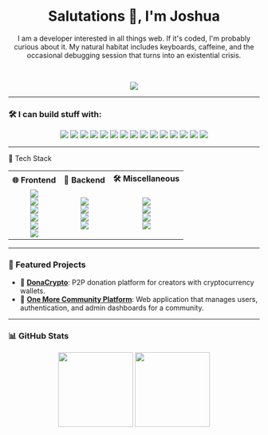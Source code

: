 <div align="center">
  
  # Salutations 👋, I'm **Joshua**
  I am a developer interested in all things web. If it's coded, I'm probably curious about it. My natural habitat includes keyboards, caffeine, and the occasional debugging session that turns into an existential crisis.
  
&nbsp;

  
  ![](https://media.giphy.com/media/QWkuGmMgphvmE/giphy.gif)

</div>

---

### 🛠️ I can build stuff with:

<div align="center">

  <img src="https://img.shields.io/badge/HTML-000?style=flat&logo=html5&logoColor=E34F26" />
  <img src="https://img.shields.io/badge/CSS-000?style=flat&logo=css3&logoColor=1572B6" />
  <img src="https://img.shields.io/badge/TailwindCSS-000?style=flat&logo=tailwind-css&logoColor=06B6D4" />
  <img src="https://img.shields.io/badge/Sass-000?style=flat&logo=sass&logoColor=CC6699" />
  <img src="https://img.shields.io/badge/JavaScript-000?style=flat&logo=javascript&logoColor=F7DF1E" />
  <img src="https://img.shields.io/badge/Vue.js-000?style=flat&logo=vue.js&logoColor=4FC08D" />
  <img src="https://img.shields.io/badge/Node.js-000?style=flat&logo=node.js&logoColor=339933" />
  <img src="https://img.shields.io/badge/Express-000?style=flat&logo=express&logoColor=white" />
  <img src="https://img.shields.io/badge/Python-000?style=flat&logo=python&logoColor=3776AB" />
  <img src="https://img.shields.io/badge/Flask-000?style=flat&logo=flask&logoColor=white" />
  <img src="https://img.shields.io/badge/Django-000?style=flat&logo=django&logoColor=white" />
  <img src="https://img.shields.io/badge/Nginx-000?style=flat&logo=nginx&logoColor=009639" />
  <img src="https://img.shields.io/badge/Figma-000?style=flat&logo=figma&logoColor=F24E1E" />
  <img src="https://img.shields.io/badge/WordPress-000?style=flat&logo=wordpress&logoColor=21759B" />
  <img src="https://img.shields.io/badge/Linux-000?style=flat&logo=linux&logoColor=FCC624" />

</div>

---

🧰 Tech Stack
<table align="center"> <tr> <th>🌐 Frontend</th> <th>🧪 Backend</th> <th>🛠️ Miscellaneous</th> </tr> <tr> <td align="center"> <img src="https://img.shields.io/badge/HTML-000?style=flat&logo=html5&logoColor=E34F26" /><br/> <img src="https://img.shields.io/badge/CSS-000?style=flat&logo=css3&logoColor=1572B6" /><br/> <img src="https://img.shields.io/badge/Sass-000?style=flat&logo=sass&logoColor=CC6699" /><br/> <img src="https://img.shields.io/badge/TailwindCSS-000?style=flat&logo=tailwind-css&logoColor=06B6D4" /><br/> <img src="https://img.shields.io/badge/JavaScript-000?style=flat&logo=javascript&logoColor=F7DF1E" /><br/> <img src="https://img.shields.io/badge/Vue.js-000?style=flat&logo=vue.js&logoColor=4FC08D" /> </td> <td align="center"> <img src="https://img.shields.io/badge/Node.js-000?style=flat&logo=node.js&logoColor=339933" /><br/> <img src="https://img.shields.io/badge/Express-000?style=flat&logo=express&logoColor=white" /><br/> <img src="https://img.shields.io/badge/Python-000?style=flat&logo=python&logoColor=3776AB" /><br/> <img src="https://img.shields.io/badge/Flask-000?style=flat&logo=flask&logoColor=white" /> </td> <td align="center"> <img src="https://img.shields.io/badge/Nginx-000?style=flat&logo=nginx&logoColor=009639" /><br/> <img src="https://img.shields.io/badge/Figma-000?style=flat&logo=figma&logoColor=F24E1E" /><br/> <img src="https://img.shields.io/badge/WordPress-000?style=flat&logo=wordpress&logoColor=21759B" /><br/> <img src="https://img.shields.io/badge/Linux-000?style=flat&logo=linux&logoColor=FCC624" /> </td> </tr> </table>

---

### 🚀 Featured Projects

- 🔗 [**DonaCrypto**](https://github.com/jonuar/Donacrypto): P2P donation platform for creators with cryptocurrency wallets.
- 🧠 [**One More Community Platform**](https://github.com/jonuar/Community-platform): Web application that manages users, authentication, and admin dashboards for a community.

---

<!--
### 📬 Contact & Links

<p align="center">
  <a href="https://www.linkedin.com/in/ " target="_blank">
    <img src="https://img.shields.io/badge/LinkedIn-000?style=flat&logo=linkedin&logoColor=0A66C2" />
  </a>
  <a href="mailto:your@email.com">
    <img src="https://img.shields.io/badge/Email-000?style=flat&logo=gmail&logoColor=D14836" />
  </a>
  <a href="https://yourwebsite.dev">
    <img src="https://img.shields.io/badge/Portfolio-000?style=flat&logo=firefox&logoColor=FF7139" />
  </a>
</p>

---
-->
### 📊 GitHub Stats

<p align="center">
  <img src="https://github-readme-stats.vercel.app/api?username=jonuar&show_icons=true&theme=tokyonight" height="150" />
  <img src="https://github-readme-stats.vercel.app/api/top-langs/?username=jonuar&layout=compact&theme=tokyonight" height="150" />
</p>
